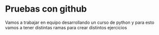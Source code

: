 # Pruebas con github

Vamos a trabajar en equipo desarrollando un curso de python y para esto vamos a tener distintas ramas para crear distintos ejercicios